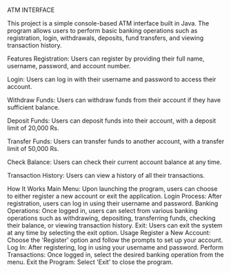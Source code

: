 ATM INTERFACE


This project is a simple console-based ATM interface built in Java. The program allows users to perform basic banking operations such as registration, login, withdrawals, deposits, fund transfers, and viewing transaction history.

Features
Registration: Users can register by providing their full name, username, password, and account number.

Login: Users can log in with their username and password to access their account.

Withdraw Funds: Users can withdraw funds from their account if they have sufficient balance.

Deposit Funds: Users can deposit funds into their account, with a deposit limit of 20,000 Rs.

Transfer Funds: Users can transfer funds to another account, with a transfer limit of 50,000 Rs.

Check Balance: Users can check their current account balance at any time.

Transaction History: Users can view a history of all their transactions.

How It Works
Main Menu: Upon launching the program, users can choose to either register a new account or exit the application.
Login Process: After registration, users can log in using their username and password.
Banking Operations: Once logged in, users can select from various banking operations such as withdrawing, depositing, transferring funds, checking their balance, or viewing transaction history.
Exit: Users can exit the system at any time by selecting the exit option.
Usage
Register a New Account: Choose the 'Register' option and follow the prompts to set up your account.
Log In: After registering, log in using your username and password.
Perform Transactions: Once logged in, select the desired banking operation from the menu.
Exit the Program: Select 'Exit' to close the program.
